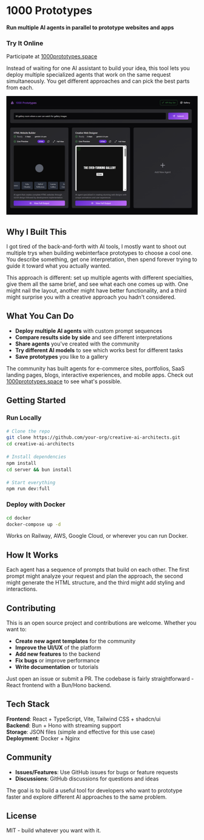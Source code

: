 # 1000 Prototypes

**Run multiple AI agents in parallel to prototype websites and apps**

### Try It Online
Participate at [1000prototypes.space](https://1000prototypes.space)

Instead of waiting for one AI assistant to build your idea, this tool lets you deploy multiple specialized agents that work on the same request simultaneously. You get different approaches and can pick the best parts from each.

<img src="./public/proto.png">

## Why I Built This

I got tired of the back-and-forth with AI tools, I mostly want to shoot out multiple trys when building webinterface prototypes to choose a cool one. You describe something, get one interpretation, then spend forever trying to guide it toward what you actually wanted.

This approach is different: set up multiple agents with different specialties, give them all the same brief, and see what each one comes up with. One might nail the layout, another might have better functionality, and a third might surprise you with a creative approach you hadn't considered.

## What You Can Do

- **Deploy multiple AI agents** with custom prompt sequences
- **Compare results side by side** and see different interpretations  
- **Share agents** you've created with the community
- **Try different AI models** to see which works best for different tasks
- **Save prototypes** you like to a gallery

The community has built agents for e-commerce sites, portfolios, SaaS landing pages, blogs, interactive experiences, and mobile apps. Check out [1000prototypes.space](https://1000prototypes.space) to see what's possible.

## Getting Started

### Run Locally

```bash
# Clone the repo
git clone https://github.com/your-org/creative-ai-architects.git
cd creative-ai-architects

# Install dependencies
npm install
cd server && bun install

# Start everything
npm run dev:full
```

### Deploy with Docker

```bash
cd docker
docker-compose up -d
```

Works on Railway, AWS, Google Cloud, or wherever you can run Docker.

## How It Works

Each agent has a sequence of prompts that build on each other. The first prompt might analyze your request and plan the approach, the second might generate the HTML structure, and the third might add styling and interactions.

## Contributing

This is an open source project and contributions are welcome. Whether you want to:

- **Create new agent templates** for the community
- **Improve the UI/UX** of the platform
- **Add new features** to the backend
- **Fix bugs** or improve performance
- **Write documentation** or tutorials

Just open an issue or submit a PR. The codebase is fairly straightforward - React frontend with a Bun/Hono backend.

## Tech Stack

**Frontend**: React + TypeScript, Vite, Tailwind CSS + shadcn/ui  
**Backend**: Bun + Hono with streaming support  
**Storage**: JSON files (simple and effective for this use case)  
**Deployment**: Docker + Nginx  

## Community

- **Issues/Features**: Use GitHub issues for bugs or feature requests
- **Discussions**: GitHub discussions for questions and ideas  

The goal is to build a useful tool for developers who want to prototype faster and explore different AI approaches to the same problem.

## License

MIT - build whatever you want with it.
